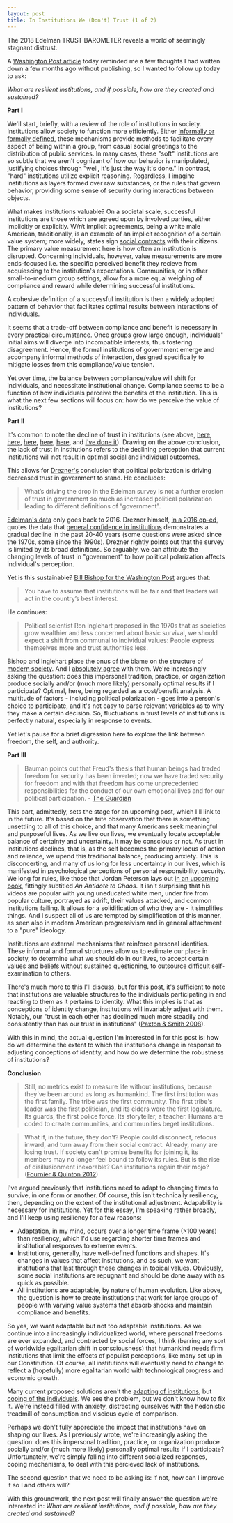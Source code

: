 ```yaml
---
layout: post
title: In Institutions We (Don't) Trust (1 of 2)
---
```

The 2018 Edelman TRUST BAROMETER reveals a world of seemingly stagnant distrust. <!--excerpt-->

A [Washington Post article](https://www.washingtonpost.com/news/posteverything/wp/2018/01/23/edelman-surveyed-americans-about-trust-the-findings-are-disturbing/?hpid=hp_hp-cards_hp-posteverything%3Ahomepage%2Fcard) today reminded me a few thoughts I had written down a few months ago without publishing, so I wanted to follow up today to ask: 

*What are resilient institutions, and if possible, how are they created and sustained?*

**Part I**

We'll start, briefly, with a review of the role of institutions in society. Institutions allow society to function more efficiently. Either [informally or formally defined](https://en.wikipedia.org/wiki/Institution), these mechanisms provide methods to facilitate every aspect of being within a group, from casual social greetings to the distribution of public services. In many cases, these "soft" institutions are so subtle that we aren't cognizant of how our behavior is manipulated, justifying choices through "well, it's just the way it's done." In contrast, "hard" institutions utilize explicit reasoning. Regardless, I imagine institutions as layers formed over raw substances, or the rules that govern behavior, providing some sense of security during interactions between objects. 

What makes institutions valuable? On a societal scale, successful institutions are those which are agreed upon by involved parties, either implicitly or explicitly. W/r/t implicit agreements, being a white male American, traditionally, is an example of an implicit recognition of a certain value system; more widely, states sign [social contracts](http://www.iep.utm.edu/soc-cont/) with their citizens. The primary value measurement here is how often an institution is disrupted. Concerning individuals, however, value measurements are more ends-focused i.e. the specific perceived benefit they recieve from acquiescing to the institution's expectations. Communities, or in other small-to-medium group settings, allow for a more equal weighing of compliance and reward while determining successful institutions. 

A cohesive definition of a successful institution is then a widely adopted pattern of behavior that facilitates optimal results between interactions of individuals.

It seems that a trade-off between compliance and benefit is necessary in every practical circumstance. Once groups grow large enough, individuals' initial aims will diverge into incompatible interests, thus fostering disagreement. Hence, the formal institutions of government emerge and accompany informal methods of interaction, designed specifically to mitigate losses from this compliance/value tension. 

Yet over time, the balance between compliance/value will shift for individuals, and necessitate institutional change. Compliance seems to be a function of how individuals perceive the benefits of the institution. This is what the next few sections will focus on: how do we perceive the value of institutions?

**Part II**

It's common to note the decline of trust in institutions (see above, [here](https://www.theatlantic.com/politics/archive/2012/04/how-americans-lost-trust-in-our-greatest-institutions/256163/), [here](https://journalistsresource.org/studies/politics/ads-public-opinion/trust-others-institutions-declining-america-data-underlying-cultural-shifts), [here](https://www.washingtonpost.com/posteverything/wp/2017/03/03/americans-have-lost-faith-in-institutions-thats-not-because-of-trump-or-fake-news/), [here](https://www.forbes.com/sites/work-in-progress/2013/02/12/the-decline-of-trust-and-what-we-can-do-about-it/#3ae9d7002873), [here](https://greatergood.berkeley.edu/article/item/americas_trust_fall), and [I've done it](www.grassrootsphilosophy.org/_posts/2017-11-30-Adapting-to-Decay.md/)). Drawing on the above conclusion, the lack of trust in institutions refers to the declining perception that current institutions will not result in optimal social and individual outcomes. 

This allows for [Drezner's](https://www.washingtonpost.com/news/posteverything/wp/2018/01/23/edelman-surveyed-americans-about-trust-the-findings-are-disturbing/?hpid=hp_hp-cards_hp-posteverything%3Ahomepage%2Fcard) conclusion that political polarization is driving decreased trust in government to stand. He concludes:
>What’s driving the drop in the Edelman survey is not a further erosion of trust in government so much as increased political polarization leading to different definitions of “government".

[Edelman's data](https://www.edelman.com/trust-barometer) only goes back to 2016. Drezner himself, [in a 2016 op-ed](https://www.washingtonpost.com/posteverything/wp/2016/09/19/could-the-erosion-of-trust-in-government-be-at-an-end/?utm_term=.4a3e4b8f12fd&tid=a_mcntx), quotes the data that [general confidence in institutions](http://news.gallup.com/poll/1597/confidence-institutions.aspx) demonstrates a gradual decline in the past 20-40 years (some questions were asked since the 1970s, some since the 1990s). Drezner rightly points out that the survey is limited by its broad definitions. So arguably, we can attribute the changing levels of trust in "government" to how political polarization affects individual's perception.

Yet is this sustainable? [Bill Bishop for the Washington Post](https://www.washingtonpost.com/posteverything/wp/2017/03/03/americans-have-lost-faith-in-institutions-thats-not-because-of-trump-or-fake-news/) argues that:
>You have to assume that institutions will be fair and that leaders will act in the country’s best interest.

He continues:
>Political scientist Ron Inglehart proposed in the 1970s that as societies grow wealthier and less concerned about basic survival, we should expect a shift from communal to individual values: People express themselves more and trust authorities less.

Bishop and Inglehart place the onus of the blame on the structure of [modern society](https://journalistsresource.org/studies/politics/ads-public-opinion/trust-others-institutions-declining-america-data-underlying-cultural-shifts). And I [absolutely agree](http://grassrootsphilosophy.org/Identity-Within-Declining-Community/) with them. We're increasingly asking the question: does this impersonal tradition, practice, or organization produce socially and/or (much more likely) personally optimal results if I participate? Optimal, here, being regarded as a cost/benefit analysis. A multitude of factors - including political polarization - goes into a person's choice to participate, and it's not easy to parse relevant variables as to why they make a certain decision. So, fluctuations in trust levels of institutions is perfectly natural, especially in response to events. 

Yet let's pause for a brief digression here to explore the link between freedom, the self, and authority.

**Part III**

> Bauman points out that Freud's thesis that human beings had traded freedom for security has been inverted; now we have traded security for freedom and with that freedom has come unprecedented responsibilities for the conduct of our own emotional lives and for our political participation. - [The Guardian](https://www.theguardian.com/books/2003/apr/05/society)

This part, admittedly, sets the stage for an upcoming post, which I'll link to in the future. It's based on the trite observation that there is something unsettling to all of this choice, and that many Americans seek meaningful and purposeful lives. As we live our lives, we eventually locate acceptable balance of certainty and uncertainty. It may be conscious or not. As trust in institutions declines, that is, as the self becomes the primary locus of action and reliance, we upend this traditional balance, producing anxiety. This is disconcerting, and many of us long for less uncertainty in our lives, which is manifested in psychological perceptions of personal responsibility, security. We long for rules, like those that Jordan Peterson lays out [in an upcoming book](https://jordanbpeterson.com/12-rules-for-life/), fittingly subtitled *An Antidote to Chaos*. It isn't surprising that his videos are popular with young uneducated white men, under fire from popular culture, portrayed as adrift, their values attacked, and common institutions failing. It allows for a solidification of who they are - it simplifies things. And I suspect all of us are tempted by simplification of this manner, as seen also in modern American progressivism and in general attachment to a "pure" ideology.

Institutions are external mechanisms that reinforce personal identities. These informal and formal structures allow us to estimate our place in society, to determine what we should do in our lives, to accept certain values and beliefs without sustained questioning, to outsource difficult self-examination to others. 

There's much more to this I'll discuss, but for this post, it's sufficient to note that institutions are valuable structures to the individuals participating in and reacting to them as it pertains to identity. What this implies is that as conceptions of identity change, institutions will invariably adjust with them. Notably, our "trust in each other has declined much more steadily and consistently than has our trust in institutions" ([Paxton & Smith 2008](https://greatergood.berkeley.edu/article/item/americas_trust_fall)).

With this in mind, the actual question I'm interested in for this post is: how do we determine the extent to which the institutions change in response to adjusting conceptions of identity, and how do we determine the robustness of institutions?

**Conclusion**
>Still, no metrics exist to measure life without institutions, because they've been around as long as humankind. The first institution was the first family. The tribe was the first community. The first tribe's leader was the first politician, and its elders were the first legislature. Its guards, the first police force. Its storyteller, a teacher. Humans are coded to create communities, and communities beget institutions.

>What if, in the future, they don't? People could disconnect, refocus inward, and turn away from their social contract. Already, many are losing trust. If society can't promise benefits for joining it, its members may no longer feel bound to follow its rules. But is the rise of disillusionment inexorable? Can institutions regain their mojo? ([Fournier & Quinton 2012](https://www.theatlantic.com/politics/archive/2012/04/how-americans-lost-trust-in-our-greatest-institutions/256163/))

I've argued previously that institutions need to adapt to changing times to survive, in one form or another. Of course, this isn't technically resiliency, then, depending on the extent of the institutional adjustment. Adapability is necessary for institutions. Yet for this essay, I'm speaking rather broadly, and I'll keep using resiliency for a few reasons:
- Adaptation, in my mind, occurs over a longer time frame (>100 years) than resiliency, which I'd use regarding shorter time frames and institutional responses to extreme events.
- Institutions, generally, have well-defined functions and shapes. It's changes in values that affect institutions, and as such, we want institutions that last through these changes in topical values. Obviously, some social institutions are repugnant and should be done away with as quick as possible.
- All institutions are adaptable, by nature of human evolution. Like above, the question is how to create institutions that work for large groups of people with varying value systems that absorb shocks and maintain compliance and benefits. 

So yes, we want adaptable but not too adaptable institutions. As we continue into a increasingly individualized world, where personal freedoms are ever expanded, and contracted by social forces, I think (barring any sort of worldwide egalitarian shift in consciousness) that humankind needs firm institutions that limit the effects of populist perceptions, like many set up in our Constitution. Of course, all institutions will eventually need to change to reflect a (hopefully) more egalitarian world with technological progress and economic growth.

Many current proposed solutions aren't the [adapting of institutions](http://grassrootsphilosophy.org/Adapting-to-Decay/), but [coping of the individuals](https://www.theatlantic.com/politics/archive/2012/04/how-americans-lost-trust-in-our-greatest-institutions/256163/). We see the problem, but we don't know how to fix it. We're instead filled with anxiety, distracting ourselves with the hedonistic treadmill of consumption and viscious cycle of comparison.

Perhaps we don't fully appreciate the impact that institutions have on shaping our lives. As I previously wrote, we're increasingly asking the question: does this impersonal tradition, practice, or organization produce socially and/or (much more likely) personally optimal results if I participate? Unfortunately, we're simply falling into different socialized responses, coping mechanisms, to deal with this percieved lack of institutions.

The second question that we need to be asking is: if not, how can I improve it so I and others will?

With this groundwork, the next post will finally answer the question we're interested in: 
*What are resilient institutions, and if possible, how are they created and sustained?*

